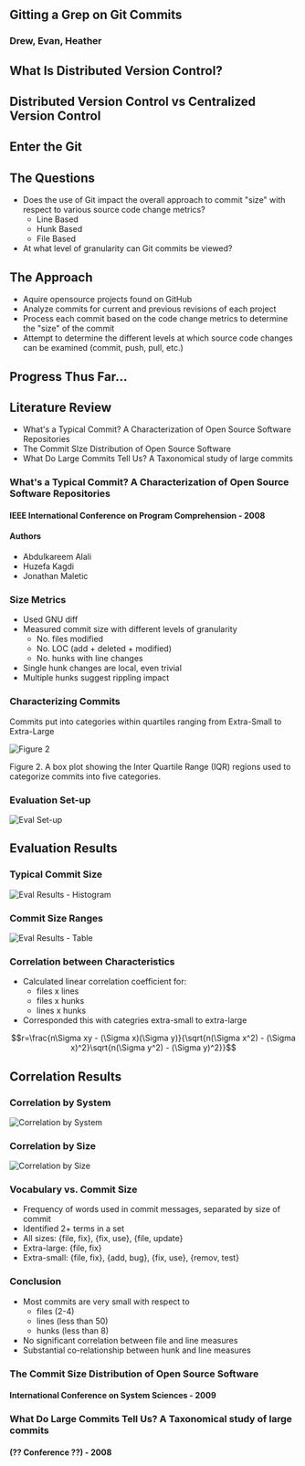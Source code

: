 ## Gitting a Grep on Git Commits
### Drew, Evan, Heather


<!--
  Title Slide
-->
## What Is Distributed Version Control?


<!--
  Explain by comparison (fastest way to get the job done)
  Maybe use images from here:
    http://git-scm.com/book/en/Getting-Started-About-Version-Control
-->
## Distributed Version Control vs Centralized Version Control


<!--
  Evan unlocks the magic of the Git on an unsuspecting audience
-->
## Enter the Git


<!--
  So here we simply say why the aforementioned stuff matters and 
  what we plan to do. If there is a problem to solve (which I don't
  believe there is....exploratory), we could rename to The Problem.
-->
## The Questions
<!--
  These are the questions....right?
-->
- Does the use of Git impact the overall approach to commit "size" with respect to various source code change metrics?
  - Line Based
  - Hunk Based
  - File Based
- At what level of granularity can Git commits be viewed?


<!--
  Layout what we plan to do and briefly describe related works.
-->
## The Approach
- Aquire opensource projects found on GitHub
- Analyze commits for current and previous revisions of each project
- Process each commit based on the code change metrics to determine the "size" of the commit
- Attempt to determine the different levels at which source code changes can be examined (commit, push, pull, etc.)


<!--
  What have we done....seriously, what have we done?
-->
## Progress Thus Far...


## Literature Review
- What's a Typical Commit? A Characterization of Open Source Software Repositories
- The Commit SIze Distribution of Open Source Software
- What Do Large Commits Tell Us? A Taxonomical study of large commits


### What's a Typical Commit? A Characterization of Open Source Software Repositories
#### IEEE International Conference on Program Comprehension - 2008


#### Authors
- Abdulkareem Alali
- Huzefa Kagdi
- Jonathan Maletic


### Size Metrics
- Used GNU diff
- Measured commit size with different levels of granularity
   - No. files modified
   - No. LOC (add + deleted + modified)
   - No. hunks with line changes
- Single hunk changes are local, even trivial
- Multiple hunks suggest rippling impact


### Characterizing Commits
Commits put into categories within quartiles ranging from Extra-Small to Extra-Large

![Figure 2](/diagrams/fig1.2.svg)

Figure 2.  A box plot showing the Inter Quartile Range (IQR) regions used to categorize commits into five categories.


### Evaluation Set-up
<!-- Lists the 9 open source systems that were studied. -->
![Eval Set-up](/diagrams/evalsetup.svg)


## Evaluation Results


### Typical Commit Size
<!--
  Point out that 75% of the commits are small or extra-small.
  However, larger commits do happen with "non-trivial frequency"
  The largest commits tend to touch every file (ie, license update)
-->
![Eval Results - Histogram](/diagrams/evalresults1.svg)


### Commit Size Ranges
<!-- 
  Same as previous data but in a table format.
  Note how files/lines/hunks are ranged.
-->
![Eval Results - Table](/diagrams/gcc-commits.svg)


### Correlation between Characteristics
- Calculated linear correlation coefficient for:
    - files x lines
    - files x hunks
    - lines x hunks
- Corresponded this with categries extra-small to extra-large

<!--
  When r is positive, it indicates that as x increases, y increases
  When r is negative, it indicates that as x increases, y decreases
  They calculated this in comparison to each level of granularity and by size.
-->
$$r=\frac{n\Sigma xy - (\Sigma x)(\Sigma y)}{\sqrt{n(\Sigma x^2) - (\Sigma x)^2}\sqrt{n(\Sigma y^2) - (\Sigma y)^2}}$$


## Correlation Results


### Correlation by System
<!--
  Histogram of the correlation coefficients between each two size
  metrics for each of the 9 projects.
  No significant relationship between file and line size measures.
  Notice that hunks x lines have the strongest correlation.
-->
![Correlation by System](/diagrams/correlation-by-system.svg)


### Correlation by Size
<!--
  Histogram of the correlation coefficients between each two size
  metrics separated by size ranges extra-small to extra-large. This
  includes all 9 projects.
  There is little correlation among the three characteristics.
-->
![Correlation by Size](/diagrams/correlation-by-size.svg)


### Vocabulary vs. Commit Size
- Frequency of words used in commit messages, separated by size of commit
- Identified 2+ terms in a set
- All sizes: {file, fix}, {fix, use}, {file, update}
- Extra-large: {file, fix}
- Extra-small: {file, fix}, {add, bug}, {fix, use}, {remov, test}


### Conclusion
- Most commits are very small with respect to
    - files (2-4)
    - lines (less than 50)
    - hunks (less than 8)
- No significant correlation between file and line measures
- Substantial co-relationship between hunk and line measures


### The Commit Size Distribution of Open Source Software
#### International Conference on System Sciences - 2009


### What Do Large Commits Tell Us? A Taxonomical study of large commits
#### (?? Conference ??) - 2008

